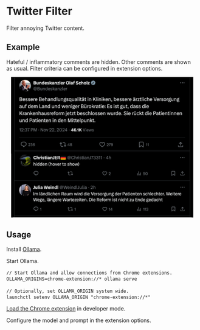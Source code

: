 # Twitter Filter

Filter annoying Twitter content.

## Example

Hateful / inflammatory comments are hidden.
Other comments are shown as usual.
Filter criteria can be configured in extension options.

<p style="text-align: center;"><img src="./images/example.png" alt="Mocked screenshot" width="480"></p>

## Usage

Install [Ollama](https://ollama.com).

Start Ollama.
```
// Start Ollama and allow connections from Chrome extensions.
OLLAMA_ORIGINS=chrome-extension://* ollama serve

// Optionally, set OLLAMA_ORIGIN system wide.
launchctl setenv OLLAMA_ORIGIN "chrome-extension://*"
```

[Load the Chrome extension](https://developer.chrome.com/docs/extensions/get-started/tutorial/hello-world#load-unpacked) in developer mode.

Configure the model and prompt in the extension options.
